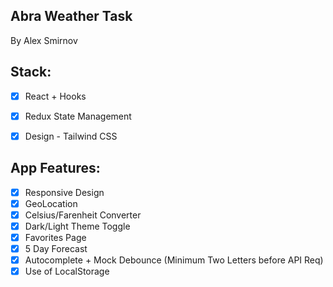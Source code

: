 ## **Abra Weather Task**
By Alex Smirnov

## Stack:

 - [x] React + Hooks
 - [x] Redux State Management 
 - [x] Design - Tailwind CSS
 

## App Features:

 - [x] Responsive Design
 - [x] GeoLocation
 - [x] Celsius/Farenheit Converter
 - [x] Dark/Light Theme Toggle
 - [x] Favorites Page
 - [x] 5 Day Forecast
 - [x] Autocomplete + Mock Debounce (Minimum Two Letters before API Req)
 - [x] Use of LocalStorage
